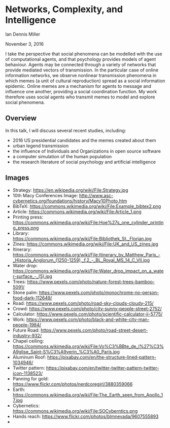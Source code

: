 # Networks, Complexity, and Intelligence

Ian Dennis Miller

November 3, 2016

I take the perspective that social phenomena can be modelled with the use of computational agents, and that psychology provides models of agent behaviour.  Agents may be connected through a variety of networks that provide mediated vectors of transmission. In the particular case of online information networks, we observe nonlinear transmission phenomena in which memes (a unit of cultural reproduction) spread as a social information epidemic.  Online memes are a mechanism for agents to message and influence one another, providing a social coordination function. My work therefore uses social agents who transmit memes to model and explore social phenomena.

## Overview

In this talk, I will discuss several recent studies, including:

- 2016 US presidential candidates and the memes created about them
- urban legend transmission
- the influence of Individuals and Organizations in open source software
- a computer simulation of the human population
- the research literature of social psychology and artificial intelligence

## Images

- Strategy: https://en.wikipedia.org/wiki/File:Strategy.jpg
- 10th Macy Conferences Image: http://www.asc-cybernetics.org/foundations/history/Macy10Photo.htm
- BibTeX: https://commons.wikimedia.org/wiki/File:Example_bibtex2.png
- Article: https://commons.wikimedia.org/wiki/File:Article_1.png
- Printing press: https://commons.wikimedia.org/wiki/File:Hoe%27s_one_cylinder_printing_press.png
- Library: https://commons.wikimedia.org/wiki/File:Bibliothek_St._Florian.jpg
- Zines: https://commons.wikimedia.org/wiki/File:UK_and_US_zines.jpg
- Itinerary: https://commons.wikimedia.org/wiki/File:Itinerary_by_Matthew_Paris_-_Historia_Anglorum_(1250-1259),_f.2_-_BL_Royal_MS_14_C_VII.jpg
- Water drop: https://commons.wikimedia.org/wiki/File:Water_drop_impact_on_a_water-surface_-_(5).jpg
- Trees: https://www.pexels.com/photo/nature-forest-trees-bamboo-5091/
- Stone palm: https://www.pexels.com/photo/monochrome-no-person-food-dark-112649/
- Road: https://www.pexels.com/photo/road-sky-clouds-cloudy-215/
- Crowd: https://www.pexels.com/photo/city-sunny-people-street-2752/
- Calculator: https://www.pexels.com/photo/scientific-calculator-ii-5775/
- Work: https://www.pexels.com/photo/black-and-white-city-man-people-1984/
- Future Road: https://www.pexels.com/photo/road-street-desert-industry-932/
- Chapel ceiling: https://commons.wikimedia.org/wiki/File:Vo%C3%BBte_de_l%27%C3%A9glise_Saint-S%C3%A9verin_%C3%A0_Paris.jpg
- Aluminum Roof: https://pixabay.com/en/the-structure-lined-pattern-1034946/
- Twitter pattern: https://pixabay.com/en/twitter-twitter-pattern-twitter-icon-1138523/
- Panning for gold: https://www.flickr.com/photos/nerdcoregirl/3880359066
- Earth: https://commons.wikimedia.org/wiki/File:The_Earth_seen_from_Apollo_17.jpg
- Cybernetics: https://commons.wikimedia.org/wiki/File:SOCyberntics.png
- Hands reach: https://www.flickr.com/photos/blmnevada/9607555893
- 